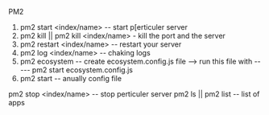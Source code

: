 PM2

1. pm2 start <index/name> -- start p[erticuler server
3. pm2 kill || pm2 kill <index/name> - kill the port and the server
4. pm2 restart <index/name> -- restart your server
5. pm2 log <index/name> -- chaking logs
6. pm2 ecosystem -- create ecosystem.config.js file --> run this file with  ----- pm2 start ecosystem.config.js
7. pm2 start <json file name> -- anually config file

pm2 stop <index/name> -- stop perticuler server
pm2 ls || pm2 list -- list of apps
